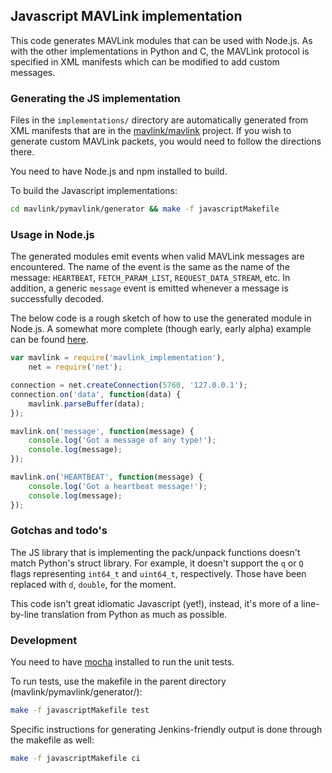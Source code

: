 ## Javascript MAVLink implementation ##

This code generates MAVLink modules that can be used with Node.js.  As with the other implementations in Python and C, the MAVLink protocol is specified in XML manifests which can be modified to add custom messages.

### Generating the JS implementation ###

Files in the ```implementations/``` directory are automatically generated from XML manifests that are in the [mavlink/mavlink](https://github.com/mavlink/mavlink) project.  If you wish to generate custom MAVLink packets, you would need to follow the directions there.

You need to have Node.js and npm installed to build.  

To build the Javascript implementations:

```bash
cd mavlink/pymavlink/generator && make -f javascriptMakefile
```

### Usage in Node.js ###

The generated modules emit events when valid MAVLink messages are encountered.  The name of the event is the same as the name of the message: ```HEARTBEAT```, ```FETCH_PARAM_LIST```, ```REQUEST_DATA_STREAM```, etc.  In addition, a generic ```message``` event is emitted whenever a message is successfully decoded.

The below code is a rough sketch of how to use the generated module in Node.js.  A somewhat more complete (though early, early alpha) example can be found [here](https://github.com/acuasi/ground-control-station).

```javascript
var mavlink = require('mavlink_implementation'),
	net = require('net');

connection = net.createConnection(5760, '127.0.0.1');
connection.on('data', function(data) {
	mavlink.parseBuffer(data);
});

mavlink.on('message', function(message) {
	console.log('Got a message of any type!');
	console.log(message);
});

mavlink.on('HEARTBEAT', function(message) {
	console.log('Got a heartbeat message!');
	console.log(message);
});
```

### Gotchas and todo's ###

The JS library that is implementing the pack/unpack functions doesn't match Python's struct library.  For example, it doesn't support the ```q``` or ```Q``` flags representing ```int64_t``` and ```uint64_t```, respectively.  Those have been replaced with ```d```,  ```double```, for the moment.

This code isn't great idiomatic Javascript (yet!), instead, it's more of a line-by-line translation from Python as much as possible.

### Development ###

You need to have [mocha](http://visionmedia.github.com/mocha/) installed to run the unit tests.

To run tests, use the makefile in the parent directory (mavlink/pymavlink/generator/):

```bash
make -f javascriptMakefile test
```

Specific instructions for generating Jenkins-friendly output is done through the makefile as well:

```bash
make -f javascriptMakefile ci
```

